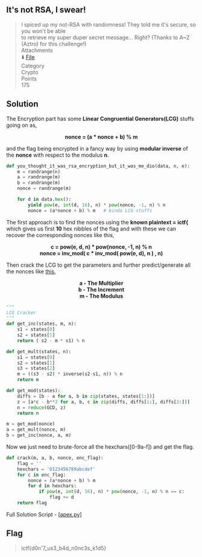 ## It's not RSA, I swear!

> I spiced up my not-RSA with randomness! They told me it's secure, so you won't be able <br>
> to retrieve my super duper secret message... Right? (Thanks to A~Z (Aztro) for this challenge!) <br>
> Attachments <br>
> :arrow_down: [File](chall.zip) <br>
> Category <br>
> Crypto <br>
> Points <br>
> 175

## Solution
The Encryption part has some **Linear Congruential Generators(LCG)** stuffs going on as,

<p align="center"><b>
nonce = (a * nonce + b) % m
</b></p>

and the flag being encrypted in a fancy way by using **modular inverse** of the **nonce** with respect to the modulus **n**.

```py
def you_thought_it_was_rsa_encryption_but_it_was_me_dio(data, n, e):
	m = randrange(n)
	a = randrange(m)
	b = randrange(m)
	nonce = randrange(m)

	for d in data.hex():
		yield pow(e, int(d, 16), n) * pow(nonce, -1, n) % n
		nonce = (a*nonce + b) % m   # kinda LCG stuffs
```

The first approach is to find the nonces using the **known plaintext = ictf{** which gives us first **10** hex nibbles of the flag and 
with these we can recover the corresponding nonces like this,

<p align="center"><b>
c = pow(e, d, n) * pow(nonce, -1, n) % n <br>
nonce = inv_mod( c * inv_mod( pow(e, d), n ) , n)
</b></p>

Then crack the LCG to get the parameters and further predict/generate all the nonces like [this](https://tailcall.net/blog/cracking-randomness-lcgs/),

<p align="center"><b>
  a - The Multiplier <br>
  b - The Increment <br>
  m - The Modulus
</b></p>

```py
"""
LCG Cracker
"""
def get_inc(states, m, n):
	s1 = states[0]
	s2 = states[1]
	return ( s2 - m * s1) % n

def get_mult(states, n):
	s1 = states[0]
	s2 = states[1]
	s3 = states[2]
	m = ((s3 - s2) * inverse(s2-s1, n)) % n
	return m

def get_mod(states):
	diffs = [b - a for a, b in zip(states, states[1:])]
	z = [a*c - b**2 for a, b, c in zip(diffs, diffs[1:], diffs[2:])]
	n = reduce(GCD, z)
	return n

m = get_mod(nonce) 
a = get_mult(nonce, m)
b = get_inc(nonce, a, m) 
```
Now we just need to brute-force all the hexchars([0-9a-f]) and get the flag.

```py
def crack(m, a, b, nonce, enc_flag):
	flag = ''	
	hexchars = '0123456789abcdef'
	for c in enc_flag:
		nonce = (a*nonce + b) % m
		for d in hexchars:
			if pow(e, int(d, 16), n) * pow(nonce, -1, n) % n == c:
				flag += d
	return flag
```

Full Solution Script - [[apex.py]]()

## Flag
> ictf{d0n'7_us3_b4d_n0nc3s_k1d5}
